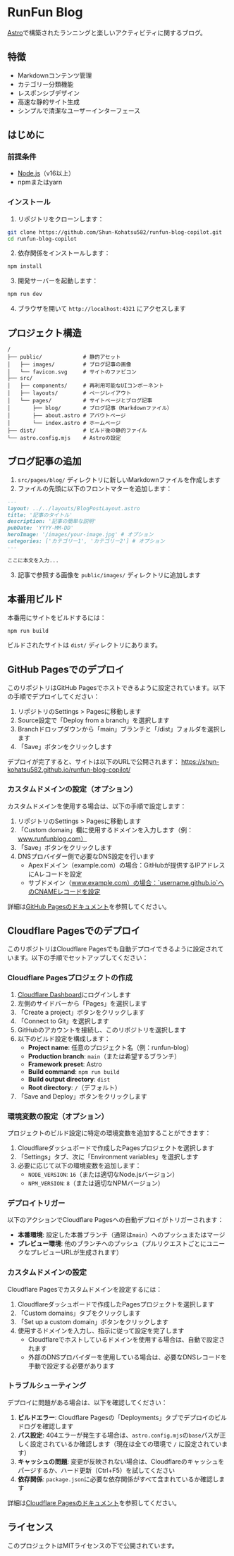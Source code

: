 # RunFun Blog

[Astro](https://astro.build)で構築されたランニングと楽しいアクティビティに関するブログ。

## 特徴

- Markdownコンテンツ管理
- カテゴリー分類機能
- レスポンシブデザイン
- 高速な静的サイト生成
- シンプルで清潔なユーザーインターフェース

## はじめに

### 前提条件

- [Node.js](https://nodejs.org/)（v16以上）
- npmまたはyarn

### インストール

1. リポジトリをクローンします：
```bash
git clone https://github.com/Shun-Kohatsu582/runfun-blog-copilot.git
cd runfun-blog-copilot
```

2. 依存関係をインストールします：
```bash
npm install
```

3. 開発サーバーを起動します：
```bash
npm run dev
```

4. ブラウザを開いて `http://localhost:4321` にアクセスします

## プロジェクト構造

```
/
├── public/             # 静的アセット
│   ├── images/         # ブログ記事の画像
│   └── favicon.svg     # サイトのファビコン
├── src/
│   ├── components/     # 再利用可能なUIコンポーネント
│   ├── layouts/        # ページレイアウト
│   └── pages/          # サイトページとブログ記事
│       ├── blog/       # ブログ記事（Markdownファイル）
│       ├── about.astro # アバウトページ
│       └── index.astro # ホームページ
├── dist/               # ビルド後の静的ファイル
└── astro.config.mjs    # Astroの設定
```

## ブログ記事の追加

1. `src/pages/blog/` ディレクトリに新しいMarkdownファイルを作成します
2. ファイルの先頭に以下のフロントマターを追加します：

```md
---
layout: ../../layouts/BlogPostLayout.astro
title: '記事のタイトル'
description: '記事の簡単な説明'
pubDate: 'YYYY-MM-DD'
heroImage: '/images/your-image.jpg' # オプション
categories: ['カテゴリー1', 'カテゴリー2'] # オプション
---

ここに本文を入力...
```

3. 記事で参照する画像を `public/images/` ディレクトリに追加します

## 本番用ビルド

本番用にサイトをビルドするには：

```bash
npm run build
```

ビルドされたサイトは `dist/` ディレクトリにあります。

## GitHub Pagesでのデプロイ

このリポジトリはGitHub Pagesでホストできるように設定されています。以下の手順でデプロイしてください：

1. リポジトリのSettings > Pagesに移動します
2. Source設定で「Deploy from a branch」を選択します
3. Branchドロップダウンから「main」ブランチと「/dist」フォルダを選択します
4. 「Save」ボタンをクリックします

デプロイが完了すると、サイトは以下のURLで公開されます：
https://shun-kohatsu582.github.io/runfun-blog-copilot/

### カスタムドメインの設定（オプション）

カスタムドメインを使用する場合は、以下の手順で設定します：

1. リポジトリのSettings > Pagesに移動します
2. 「Custom domain」欄に使用するドメインを入力します（例：www.runfunblog.com）
3. 「Save」ボタンをクリックします
4. DNSプロバイダー側で必要なDNS設定を行います
   - Apexドメイン（example.com）の場合：GitHubが提供するIPアドレスにAレコードを設定
   - サブドメイン（www.example.com）の場合：`username.github.io`へのCNAMEレコードを設定

詳細は[GitHub Pagesのドキュメント](https://docs.github.com/ja/pages/configuring-a-custom-domain-for-your-github-pages-site)を参照してください。

## Cloudflare Pagesでのデプロイ

このリポジトリはCloudflare Pagesでも自動デプロイできるように設定されています。以下の手順でセットアップしてください：

### Cloudflare Pagesプロジェクトの作成

1. [Cloudflare Dashboard](https://dash.cloudflare.com/)にログインします
2. 左側のサイドバーから「Pages」を選択します
3. 「Create a project」ボタンをクリックします
4. 「Connect to Git」を選択します
5. GitHubのアカウントを接続し、このリポジトリを選択します
6. 以下のビルド設定を構成します：
   - **Project name**: 任意のプロジェクト名（例：runfun-blog）
   - **Production branch**: `main`（または希望するブランチ）
   - **Framework preset**: Astro
   - **Build command**: `npm run build`
   - **Build output directory**: `dist`
   - **Root directory**: `/`（デフォルト）
7. 「Save and Deploy」ボタンをクリックします

### 環境変数の設定（オプション）

プロジェクトのビルド設定に特定の環境変数を追加することができます：

1. Cloudflareダッシュボードで作成したPagesプロジェクトを選択します
2. 「Settings」タブ、次に「Environment variables」を選択します
3. 必要に応じて以下の環境変数を追加します：
   - `NODE_VERSION`: `16`（または適切なNode.jsバージョン）
   - `NPM_VERSION`: `8`（または適切なNPMバージョン）

### デプロイトリガー

以下のアクションでCloudflare Pagesへの自動デプロイがトリガーされます：

- **本番環境**: 設定した本番ブランチ（通常は`main`）へのプッシュまたはマージ
- **プレビュー環境**: 他のブランチへのプッシュ（プルリクエストごとにユニークなプレビューURLが生成されます）

### カスタムドメインの設定

Cloudflare Pagesでカスタムドメインを設定するには：

1. Cloudflareダッシュボードで作成したPagesプロジェクトを選択します
2. 「Custom domains」タブをクリックします
3. 「Set up a custom domain」ボタンをクリックします
4. 使用するドメインを入力し、指示に従って設定を完了します
   - Cloudflareでホストしているドメインを使用する場合は、自動で設定されます
   - 外部のDNSプロバイダーを使用している場合は、必要なDNSレコードを手動で設定する必要があります

### トラブルシューティング

デプロイに問題がある場合は、以下を確認してください：

1. **ビルドエラー**: Cloudflare Pagesの「Deployments」タブでデプロイのビルドログを確認します
2. **パス設定**: 404エラーが発生する場合は、`astro.config.mjs`の`base`パスが正しく設定されているか確認します（現在は全ての環境で `/` に設定されています）
3. **キャッシュの問題**: 変更が反映されない場合は、Cloudflareのキャッシュをパージするか、ハード更新（Ctrl+F5）を試してください
4. **依存関係**: `package.json`に必要な依存関係がすべて含まれているか確認します

詳細は[Cloudflare Pagesのドキュメント](https://developers.cloudflare.com/pages/)を参照してください。

## ライセンス

このプロジェクトはMITライセンスの下で公開されています。
